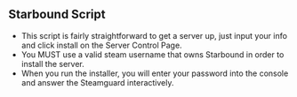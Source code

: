 ## Starbound Script
* This script is fairly straightforward to get a server up, just input 
your info and click install on the Server Control Page.
* You MUST use a valid steam username that owns Starbound in order to 
install the server.
* When you run the installer, you will enter your password into the 
console and answer the Steamguard interactively. 
